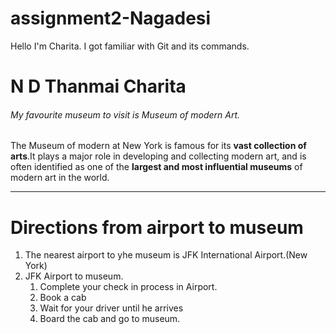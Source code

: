 # assignment2-Nagadesi
Hello I'm Charita. I got familiar with Git and its commands.

# N D Thanmai Charita
###### My favourite museum to visit is Museum of modern Art.

The Museum of modern at New York is famous for its **vast collection of arts**.It plays a major role in developing and collecting modern art, and is often identified as one of the **largest and most influential museums** of modern art in the world.

---

# Directions from airport to museum
1. The nearest airport to yhe museum is JFK International Airport.(New York)
2. JFK Airport to museum.
    1. Complete your check in process in Airport.
    2. Book a cab
    3. Wait for your driver until he arrives
    4. Board the cab and go to museum.